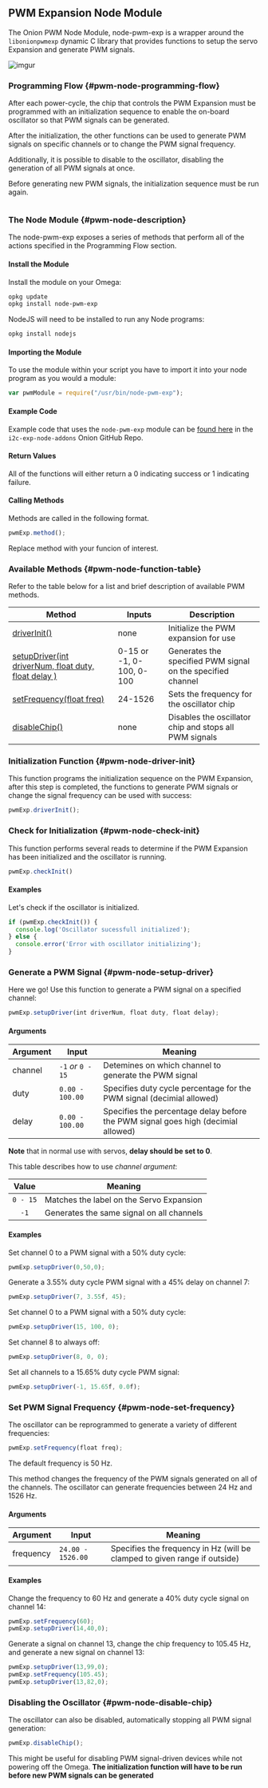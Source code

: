 ## PWM Expansion Node Module

The Onion PWM Node Module, node-pwm-exp is a wrapper around the `libonionpwmexp` dynamic C library that provides functions to setup the servo Expansion and generate PWM signals.


<!-- TODO: IMAGE reupload this to github -->

![imgur](http://i.imgur.com/aNoYCZc.png)


### Programming Flow {#pwm-node-programming-flow}

After each power-cycle, the chip that controls the PWM Expansion must be programmed with an initialization sequence to enable the on-board oscillator so that PWM signals can be generated.

After the initialization, the other functions can be used to generate PWM signals on specific channels or to change the PWM signal frequency.

Additionally, it is possible to disable to the oscillator, disabling the generation of all PWM signals at once.

Before generating new PWM signals, the initialization sequence must be run again.


```{r child = '../Shared/PWM-Refresher.md'}
```


### The Node Module {#pwm-node-description}


The node-pwm-exp exposes a series of methods that perform all of the actions specified in the Programming Flow section.

#### Install the Module

Install the module on your Omega:

``` bash
opkg update
opkg install node-pwm-exp
```

NodeJS will need to be installed to run any Node programs:
``` bash
opkg install nodejs
```

#### Importing the Module

To use the module within your script you have to import it into your node program as you would a module:

``` javascript
var pwmModule = require("/usr/bin/node-pwm-exp");
```




#### Example Code

Example code that uses the `node-pwm-exp` module can be [found here](https://github.com/OnionIoT/i2c-exp-node-addons/blob/master/Examples/pwm_node_example.js) in the `i2c-exp-node-addons` Onion GitHub Repo.



#### Return Values

All of the functions will either return a 0 indicating success or 1 indicating failure.

#### Calling Methods

Methods are called in the following format.

``` javascript
pwmExp.method();
```

Replace method with your funcion of interest.


### Available Methods {#pwm-node-function-table}

Refer to the table below for a list and brief description of available PWM methods.

| Method                                               | Inputs                   | Description                                                 |
|------------------------------------------------------|--------------------------|-------------------------------------------------------------|
| [driverInit()](#pwm-node-driver-init)                                         | none                     | Initialize the PWM expansion for use                        |
| [setupDriver(int driverNum, float duty, float delay )](#pwm-node-setup-driver) | 0-15 or -1, 0-100, 0-100 | Generates the specified PWM signal on the specified channel |
| [setFrequency(float freq)](#pwm-node-set-frequency)                             | 24-1526                  | Sets the frequency for the oscillator chip                  |
| [disableChip()](#pwm-node-disable-chip)                                        | none                     | Disables the oscillator chip and stops all PWM signals      |


### Initialization Function {#pwm-node-driver-init}

This function programs the initialization sequence on the PWM Expansion, after this step is completed, the functions to generate PWM signals or change the signal frequency can be used with success:
``` javascript
pwmExp.driverInit();
```

### Check for Initialization {#pwm-node-check-init}

This function performs several reads to determine if the PWM Expansion has been initialized and the oscillator is running.
```javascript
pwmExp.checkInit()
```

#### Examples

Let's check if the oscillator is initialized.
```javascript
if (pwmExp.checkInit()) {
  console.log('Oscillator sucessfull initialized');
} else {
  console.error('Error with oscillator initializing');
}
```

### Generate a PWM Signal {#pwm-node-setup-driver}

Here we go! Use this function to generate a PWM signal on a specified channel:

``` javascript
pwmExp.setupDriver(int driverNum, float duty, float delay);
```

#### Arguments

| Argument | Input | Meaning |
|----------|-------|---------|
| channel   |  `-1` *or* `0 - 15`  |  Detemines on which channel to generate the PWM signal  |
| duty      |  `0.00 - 100.00`  |  Specifies duty cycle percentage for the PWM signal  (decimial allowed)  |
| delay     |  `0.00 - 100.00`  |  Specifies the percentage delay before the PWM signal goes high (decimial allowed) |

**Note** that in normal use with servos,  **delay should be set to 0**.

This table describes how to use *channel argument*:

|    Value    | Meaning                                   |
|:-----------:|-------------------------------------------|
|  `0 - 15` | Matches the label on the Servo Expansion  |
|   `-1`    | Generates the same signal on all channels |

#### Examples

Set channel 0 to a PWM signal with a 50% duty cycle:

``` javascript
pwmExp.setupDriver(0,50,0);
```

Generate a 3.55% duty cycle PWM signal with a 45% delay on channel 7:

``` javascript
pwmExp.setupDriver(7, 3.55f, 45);
```

Set channel 0 to a PWM signal with a 50% duty cycle:
``` javascript
pwmExp.setupDriver(15, 100, 0);
```

Set channel 8 to always off:
``` javascript
pwmExp.setupDriver(8, 0, 0);
```

Set all channels to a 15.65% duty cycle PWM signal:
``` javascript
pwmExp.setupDriver(-1, 15.65f, 0.0f);
```

### Set PWM Signal Frequency {#pwm-node-set-frequency}

The oscillator can be reprogrammed to generate a variety of different frequencies:
``` javascript
pwmExp.setFrequency(float freq);
```
The default frequency is 50 Hz.

This method changes the frequency of the PWM signals generated on all of the channels. The oscillator can generate frequencies between 24 Hz and 1526 Hz.

#### Arguments

|  Argument  |  Input                |  Meaning                        |
|------------|-----------------------|---------------------------------|
| frequency  |  `24.00 - 1526.00`  |  Specifies the frequency in Hz (will be clamped to given range if outside)  |

#### Examples

Change the frequency to 60 Hz and generate a 40% duty cycle signal on channel 14:

``` javascript
pwmExp.setFrequency(60);
pwmExp.setupDriver(14,40,0);
```

Generate a signal on channel 13, change the chip frequency to 105.45 Hz, and generate a new signal on channel 13:
``` javascript
pwmExp.setupDriver(13,99,0);
pwmExp.setFrequency(105.45);
pwmExp.setupDriver(13,82,0);
```

### Disabling the Oscillator {#pwm-node-disable-chip}

The oscillator can also be disabled, automatically stopping all PWM signal generation:

``` javascript
pwmExp.disableChip();
```

This might be useful for disabling PWM signal-driven devices while not powering off the Omega. **The initialization function will have to be run before new PWM signals can be generated**
